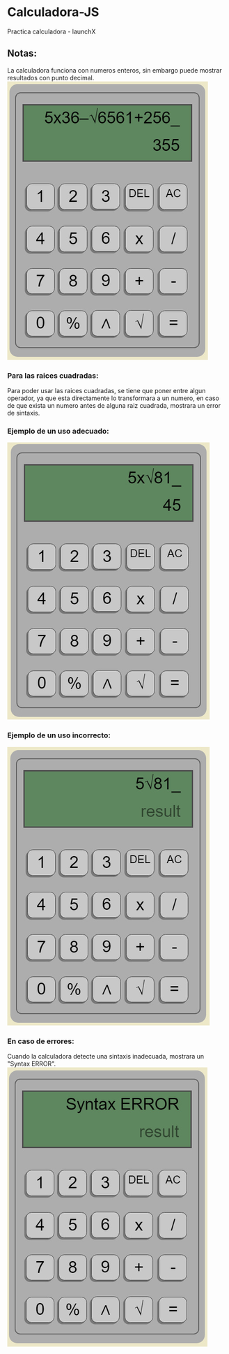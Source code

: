 # Calculadora-JS
Practica calculadora - launchX 
## Notas:
La calculadora funciona con numeros enteros, sin embargo puede mostrar resultados con punto decimal.
![caculadora-ejemplo](./images/calculadora-ejemplo.jpg)
### Para las raices cuadradas:
Para poder usar las raices cuadradas, se tiene que poner entre algun operador, ya que esta directamente lo transformara a un numero, en caso de que exista un numero antes de alguna raiz cuadrada, mostrara un error de sintaxis.
### Ejemplo de un uso adecuado:
![caculadora-ejemplo-correcto](./images/raiz_cuadrada_forma_correcta.jpg)
### Ejemplo de un uso incorrecto:
![caculadora-ejemplo-correcto](./images/raiz_cuadrada_forma_incorrecta.jpg)
### En caso de errores:
Cuando la calculadora detecte una sintaxis inadecuada, mostrara un "Syntax ERROR".
![caculadora-ejemplo-correcto](./images/sintax_error.jpg)
